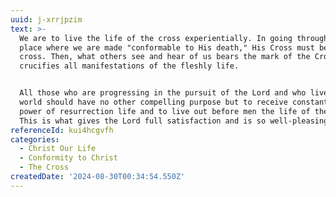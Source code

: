 ```yaml
---
uuid: j-xrrjpzim
text: >-
  We are to live the life of the cross experientially. In going through to the
  place where we are made "conformable to His death," His Cross must become our
  cross. Then, what others see and hear of us bears the mark of the Cross which
  crucifies all manifestations of the fleshly life.


  All those who are progressing in the pursuit of the Lord and who live in the
  world should have no other compelling purpose but to receive constantly the
  power of resurrection life and to live out before men the life of the Cross.
  This is what gives the Lord full satisfaction and is so well-pleasing to Him.
referenceId: kui4hcgvfh
categories:
  - Christ Our Life
  - Conformity to Christ
  - The Cross
createdDate: '2024-08-30T00:34:54.550Z'
---
```


